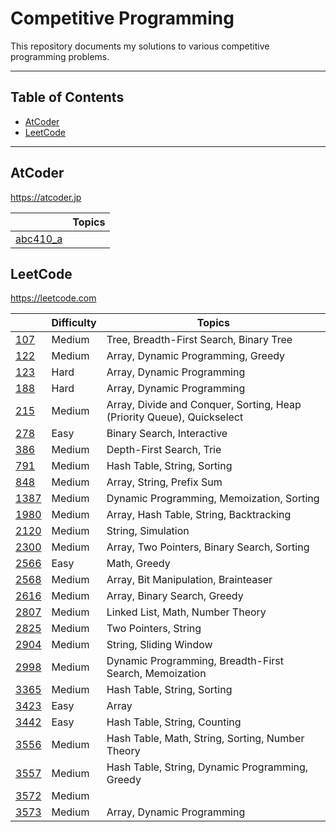 # Competitive Programming

This repository documents my solutions to various competitive programming problems.

---

## Table of Contents

- [AtCoder](#atcoder)
- [LeetCode](#leetcode)

---

## AtCoder

https://atcoder.jp

| | Topics |
|---------|--------|
| [abc410_a](./AtCoder/abc410_a/) | |


## LeetCode

https://leetcode.com

| | Difficulty | Topics |
|---------|------------|--------|
| [107](./LeetCode/107/) | Medium | Tree, Breadth-First Search, Binary Tree |
| [122](./LeetCode/122/) | Medium | Array, Dynamic Programming, Greedy |
| [123](./LeetCode/123/) | Hard | Array, Dynamic Programming |
| [188](./LeetCode/188/) | Hard | Array, Dynamic Programming |
| [215](./LeetCode/215/) | Medium | Array, Divide and Conquer, Sorting, Heap (Priority Queue), Quickselect |
| [278](./LeetCode/278/) | Easy | Binary Search, Interactive |
| [386](./LeetCode/386/) | Medium | Depth-First Search, Trie |
| [791](./LeetCode/791/) | Medium | Hash Table, String, Sorting |
| [848](./LeetCode/848/) | Medium | Array, String, Prefix Sum |
| [1387](./LeetCode/1387/) | Medium | Dynamic Programming, Memoization, Sorting |
| [1980](./LeetCode//1980/) | Medium | Array, Hash Table, String, Backtracking |
| [2120](./LeetCode/2120/) | Medium | String, Simulation |
| [2300](./LeetCode/2300/) | Medium | Array, Two Pointers, Binary Search, Sorting |
| [2566](./LeetCode/2566/) | Easy | Math, Greedy |
| [2568](./LeetCode/2568/) | Medium | Array, Bit Manipulation, Brainteaser |
| [2616](./LeetCode/2616/) | Medium | Array, Binary Search, Greedy |
| [2807](./LeetCode/2807/) | Medium | Linked List, Math, Number Theory |
| [2825](./LeetCode/2825/) | Medium | Two Pointers, String |
| [2904](./LeetCode/2904/) | Medium | String, Sliding Window |
| [2998](./LeetCode/2998/) | Medium | Dynamic Programming, Breadth-First Search, Memoization |
| [3365](./LeetCode/3365/) | Medium | Hash Table, String, Sorting |
| [3423](./LeetCode/3423/) | Easy | Array |
| [3442](./LeetCode/3442/) | Easy | Hash Table, String, Counting |
| [3556](./LeetCode/3556/) | Medium | Hash Table, Math, String, Sorting, Number Theory |
| [3557](./LeetCode/3557/) | Medium | Hash Table, String, Dynamic Programming, Greedy |
| [3572](./LeetCode/3572/) | Medium | |
| [3573](./LeetCode/3573/) | Medium | Array, Dynamic Programming |